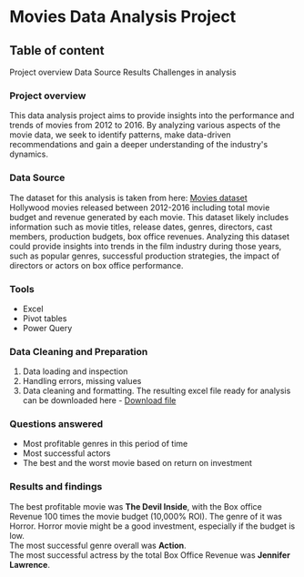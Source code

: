 # Movies Data Analysis Project
## Table of content
Project overview
Data Source
Results
Challenges in analysis

### Project overview
This data analysis project aims to provide insights into the performance and trends of movies from 2012 to 2016. By analyzing various aspects of the movie data, we seek to identify patterns, make data-driven recommendations and gain a deeper understanding of the industry's dynamics.
### Data Source
The dataset for this analysis is taken from here: [Movies dataset](https://www.kaggle.com/datasets/arpitsinghaiml/movie-data2012-2016) </br>
Hollywood movies released between 2012-2016 including total movie budget and revenue generated by each movie. This dataset likely includes information such as movie titles, release dates, genres, directors, cast members, production budgets, box office revenues. Analyzing this dataset could provide insights into trends in the film industry during those years, such as popular genres, successful production strategies, the impact of directors or actors on box office performance.
### Tools
- Excel
- Pivot tables
- Power Query
### Data Cleaning and Preparation
1. Data loading and inspection
2. Handling errors, missing values
3. Data cleaning and formatting. The resulting excel file ready for analysis can be downloaded here - [Download file](https://github.com/mariiakun/DataProject/blob/efb3d6a4eb40ac88a6df8053762cc429bc82c9ca/Movies%20Data%20Ready%20for%20Dashboard.xlsx)
### Questions answered
- Most profitable genres in this period of time
- Most successful actors
- The best and the worst movie based on return on investment
 ### Results and findings
 The best profitable movie was **The Devil Inside**, with the Box office Revenue 100 times the movie budget (10,000% ROI). The genre of it was Horror. Horror movie might be a good investment, especially if the budget is low. </br> The most successful genre overall was **Action**. </br> The most successful actress by the total Box Office Revenue was **Jennifer Lawrence**.
